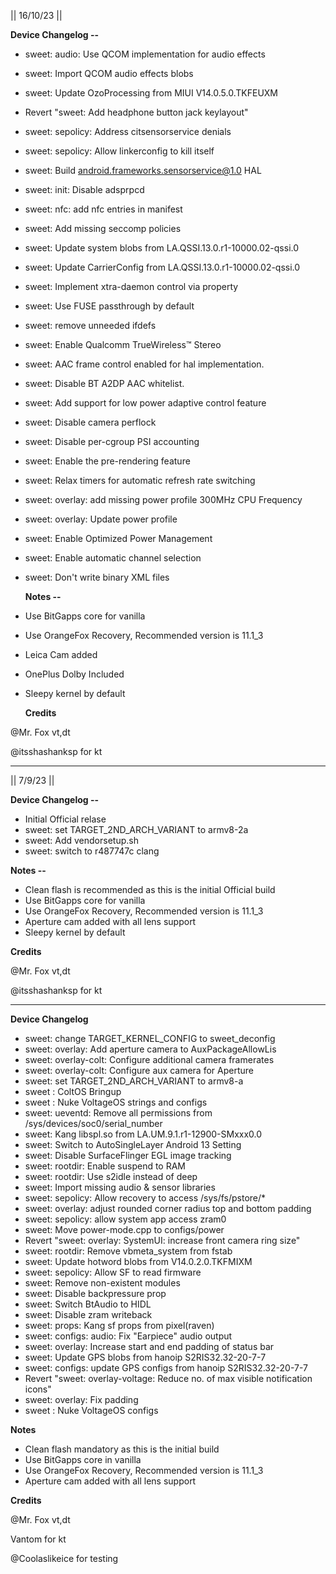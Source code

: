 || 16/10/23 ||

**Device Changelog --**

- sweet: audio: Use QCOM implementation for audio effects
- sweet: Import QCOM audio effects blobs
- sweet: Update OzoProcessing from MIUI V14.0.5.0.TKFEUXM
- Revert "sweet: Add headphone button jack keylayout"
- sweet: sepolicy: Address citsensorservice denials
- sweet: sepolicy: Allow linkerconfig to kill itself
- sweet: Build android.frameworks.sensorservice@1.0 HAL
- sweet: init: Disable adsprpcd
- sweet: nfc: add nfc entries in manifest
- sweet: Add missing seccomp policies
- sweet: Update system blobs from LA.QSSI.13.0.r1-10000.02-qssi.0 
- sweet: Update CarrierConfig from LA.QSSI.13.0.r1-10000.02-qssi.0
- sweet: Implement xtra-daemon control via property
- sweet: Use FUSE passthrough by default
- sweet: remove unneeded ifdefs
- sweet: Enable Qualcomm TrueWireless™ Stereo
- sweet: AAC frame control enabled for hal implementation.
- sweet: Disable BT A2DP AAC whitelist.
- sweet: Add support for low power adaptive control feature 
- sweet: Disable camera perflock
- sweet: Disable per-cgroup PSI accounting
- sweet: Enable the pre-rendering feature
- sweet: Relax timers for automatic refresh rate switching
- sweet: overlay: add missing power profile 300MHz CPU Frequency
- sweet: overlay: Update power profile
- sweet: Enable Optimized Power Management
- sweet: Enable automatic channel selection 
- sweet: Don't write binary XML files




  **Notes --**

- Use BitGapps core for vanilla
- Use OrangeFox Recovery, Recommended version is 11.1_3
- Leica Cam added
- OnePlus Dolby Included
- Sleepy kernel by default

  **Credits**

@Mr. Fox vt,dt

@itsshashanksp for kt
  
- --
|| 7/9/23 ||

**Device Changelog --**
- Initial Official relase 
- sweet: set TARGET_2ND_ARCH_VARIANT to armv8-2a
- sweet: Add vendorsetup.sh
- sweet: switch to r487747c clang

**Notes --**

- Clean flash is recommended as this is the initial Official build
- Use BitGapps core for vanilla
- Use OrangeFox Recovery, Recommended version is 11.1_3
- Aperture cam added with all lens support
- Sleepy kernel by default


**Credits**

@Mr. Fox vt,dt

@itsshashanksp for kt

- --

**Device Changelog**

- sweet: change TARGET_KERNEL_CONFIG to sweet_deconfig
- sweet: overlay: Add aperture camera to AuxPackageAllowLis
- sweet: overlay-colt: Configure additional camera framerates
- sweet: overlay-colt: Configure aux camera for Aperture
- sweet: set TARGET_2ND_ARCH_VARIANT to armv8-a
- sweet : ColtOS Bringup
- sweet : Nuke VoltageOS strings and configs
- sweet: ueventd: Remove all permissions from /sys/devices/soc0/serial_number
- sweet: Kang libspl.so from LA.UM.9.1.r1-12900-SMxxx0.0
- sweet: Switch to AutoSingleLayer Android 13 Setting
- sweet: Disable SurfaceFlinger EGL image tracking
- sweet: rootdir: Enable suspend to RAM
- sweet: rootdir: Use s2idle instead of deep
- sweet: Import missing audio & sensor libraries
- sweet: sepolicy: Allow recovery to access /sys/fs/pstore/*
- sweet: overlay: adjust rounded corner radius top and bottom padding
- sweet: sepolicy: allow system app access zram0
- sweet: Move power-mode.cpp to configs/power
- Revert "sweet: overlay: SystemUI: increase front camera ring size"
- sweet: rootdir: Remove vbmeta_system from fstab
- sweet: Update hotword blobs from V14.0.2.0.TKFMIXM
- sweet: sepolicy: Allow SF to read firmware
- sweet: Remove non-existent modules
- sweet: Disable backpressure prop
- sweet: Switch BtAudio to HIDL
- sweet: Disable zram writeback
- sweet: props: Kang sf props from pixel(raven)
- sweet: configs: audio: Fix "Earpiece" audio output
- sweet: overlay: Increase start and end padding of status bar
- sweet: Update GPS blobs from hanoip S2RIS32.32-20-7-7
- sweet: configs: update GPS configs from hanoip S2RIS32.32-20-7-7
- Revert "sweet: overlay-voltage: Reduce no. of max visible notification icons"
- sweet: overlay: Fix padding
- sweet : Nuke VoltageOS configs

**Notes**

- Clean flash mandatory as this is the initial build
- Use BitGapps core in vanilla
- Use OrangeFox Recovery, Recommended version is 11.1_3
- Aperture cam added with all lens support


**Credits**

@Mr. Fox vt,dt

Vantom for kt

@Coolaslikeice for testing

